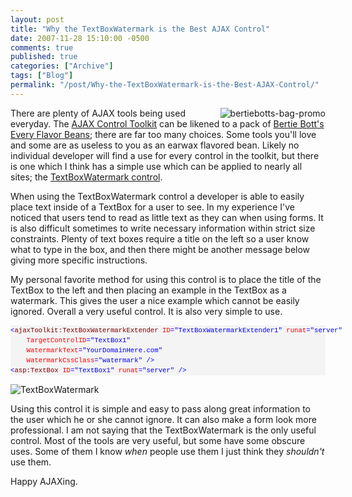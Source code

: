 ```yaml
---
layout: post
title: "Why the TextBoxWatermark is the Best AJAX Control"
date: 2007-11-28 15:10:00 -0500
comments: true
published: true
categories: ["Archive"]
tags: ["Blog"]
permalink: "/post/Why-the-TextBoxWatermark-is-the-Best-AJAX-Control/"
---
```

<!-- more -->



<p><img src="http://static.flickr.com/2106/2070843877_f417d3bffc.jpg" border="0" alt="bertiebotts-bag-promo" align="right" />There are plenty of AJAX tools being used everyday. The <a href="http://www.asp.net/AJAX/AjaxControlToolkit/Samples/Default.aspx" target="_blank">AJAX Control Toolkit</a> can be likened to&nbsp;a pack of <a href="http://www.mugglenet.com/info/other/beans.shtml" target="_blank">Bertie Bott's Every Flavor Beans</a>; there are far too many choices. Some tools you'll love and some are as&nbsp;useless to you&nbsp;as an earwax flavored bean. Likely no individual developer will find a use for every control in the toolkit, but there is one which I think has a simple use which can be applied to nearly all sites; the <a href="http://www.asp.net/AJAX/AjaxControlToolkit/Samples/TextBoxWatermark/TextBoxWatermark.aspx" target="_blank">TextBoxWatermark control</a>.</p>
<p>When using the&nbsp;TextBoxWatermark&nbsp;control&nbsp;a developer is able to easily place text inside of a TextBox for a user to see. In my experience I've noticed that users tend to read as little text as they can when using forms. It is also difficult sometimes to write necessary information within strict size constraints. Plenty of text boxes require a title on the left so a user know what to type in the box, and then there might be another message below giving more specific instructions.</p>
<p>My personal favorite method for using this control is to place the title of the TextBox to the left and then placing an example in the TextBox as a watermark. This gives the user a nice example which cannot be easily ignored. Overall a very useful control. It is also very simple to use.</p>
<div>
<pre style="font-size: 8pt; margin: 0em; overflow: visible; width: 100%; color: black; line-height: 12pt; font-family: consolas, 'Courier New', courier, monospace; background-color: #f4f4f4; border-style: none; padding: 0px;"><span style="color:#0000ff;">&lt;</span><span style="color:#800000;">ajaxToolkit:TextBoxWatermarkExtender</span> <span style="color:#ff0000;">ID</span><span style="color:#0000ff;">="TextBoxWatermarkExtender1"</span> <span style="color:#ff0000;">runat</span><span style="color:#0000ff;">="server"</span>
    <span style="color:#ff0000;">TargetControlID</span><span style="color:#0000ff;">="TextBox1"</span>
    <span style="color:#ff0000;">WatermarkText</span><span style="color:#0000ff;">="YourDomainHere.com"</span>
    <span style="color:#ff0000;">WatermarkCssClass</span><span style="color:#0000ff;">="watermark"</span> <span style="color:#0000ff;">/&gt;</span>
<span style="color:#0000ff;">&lt;</span><span style="color:#800000;">asp:TextBox</span> <span style="color:#ff0000;">ID</span><span style="color:#0000ff;">="TextBox1"</span> <span style="color:#ff0000;">runat</span><span style="color:#0000ff;">="server"</span> <span style="color:#0000ff;">/&gt;</span></pre>
</div>
<p><img src="http://static.flickr.com/2356/2071638738_1c19dfdf2c.jpg" border="0" alt="TextBoxWatermark" /></p>
<p>Using this control it is simple and easy to pass along great information to the user which he or she cannot ignore. It can also make a form look more professional. I am not saying that the TextBoxWatermark is the only useful control. Most of the tools are very useful, but some have some obscure uses. Some of them I know <em>when</em> people use them I just think they <em>shouldn't</em> use them.</p>
<p>Happy AJAXing.</p>
